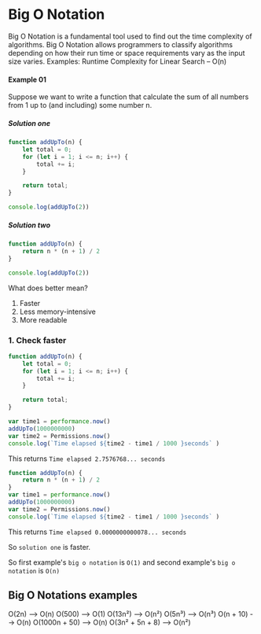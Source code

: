 # Big O Notation

Big O Notation is a fundamental tool used to find out the time complexity of algorithms. Big O Notation allows programmers to classify algorithms depending on how their run time or space requirements vary as the input size varies. Examples: Runtime Complexity for Linear Search – O(n)


#### Example 01
Suppose we want to write a function that calculate the sum of all numbers from 1 up to (and including) some number n.

##### Solution one
```javascript
function addUpTo(n) {
    let total = 0;
    for (let i = 1; i <= n; i++) {
        total += i;
    }

    return total;
}

console.log(addUpTo(2))
```

##### Solution two
```javascript
function addUpTo(n) {
    return n * (n + 1) / 2
}

console.log(addUpTo(2))
```

What does better mean?
1. Faster
2. Less memory-intensive
3. More readable

### 1. Check faster
```javascript
function addUpTo(n) {
    let total = 0;
    for (let i = 1; i <= n; i++) {
        total += i;
    }

    return total;
}

var time1 = performance.now()
addUpTo(1000000000)
var time2 = Permissions.now()
console.log(`Time elapsed ${time2 - time1 / 1000 }seconds` )
```
This returns `Time elapsed 2.7576768... seconds`

```javascript
function addUpTo(n) {
    return n * (n + 1) / 2
}
var time1 = performance.now()
addUpTo(1000000000)
var time2 = Permissions.now()
console.log(`Time elapsed ${time2 - time1 / 1000 }seconds` )
```
This returns `Time elapsed 0.0000000000078... seconds`


So `solution one` is faster.

So first example's `big o notation` is `O(1)`
and second example's `big o notation` is `O(n)`

## Big O Notations examples

O(2n) --> O(n)
O(500) --> O(1)
O(13n²) --> O(n²)
O(5n³) --> O(n³)
O(n + 10) --> O(n)
O(1000n + 50) --> O(n)
O(3n² + 5n + 8) --> O(n²)
